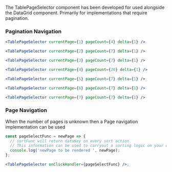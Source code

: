 The TablePageSelector component has been developed for used alongside the DataGrid component. Primarily for implementations that require pagination.

### Pagination Navigation

```jsx
<TablePageSelector currentPage={1} pageCount={4} delta={1} />
```

```jsx
<TablePageSelector currentPage={2} pageCount={7} delta={1} />
```

```jsx
<TablePageSelector currentPage={3} pageCount={7} delta={1} />
```

```jsx
<TablePageSelector currentPage={4} pageCount={20} delta={1} />
```

```jsx
<TablePageSelector currentPage={5} pageCount={7} delta={1} />
```

```jsx
<TablePageSelector currentPage={6} pageCount={7} delta={1} />
```

```jsx
<TablePageSelector currentPage={7} pageCount={7} delta={1} />
```

### Page Navigation

When the number of pages is unknown then a Page navigation implementation can be used

```jsx
const pageSelectFunc = newPage => {
  // sortFunc will return dataKey on every sort action
  // This information can be used to carryout a sorting logic on your data and re-render the table
  console.log('newPage to be rendered ', newPage);
};

<TablePageSelector onClickHandler={pageSelectFunc} />;
```
